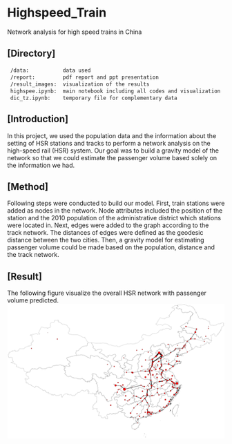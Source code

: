 # Highspeed_Train
Network analysis for high speed trains in China

[Directory]
---------------------
```
 /data:           data used
 /report:         pdf report and ppt presentation
 /result_images:  visualization of the results
 highspee.ipynb:  main notebook including all codes and visualization
 dic_tz.ipynb:    temporary file for complementary data
```

[Introduction]
---------------------
In this project, we used the population data and the information about the setting of HSR stations and tracks to perform a network analysis on the high-speed rail (HSR) system. Our goal was to build a gravity model of the network so that we could estimate the passenger volume based solely on the information we had.

[Method]
---------------------
Following steps were conducted to build our model. First, train stations were added as nodes in the network. Node attributes included the position of the station and the 2010 population of the administrative district which stations were located in. Next, edges were added to the graph according to the track network. The distances of edges were defined as the geodesic distance between the two cities. Then, a gravity model for estimating passenger volume could be made based on the population, distance and the track network.

[Result]
---------------------
The following figure visualize the overall HSR network with passenger volume predicted.
![Alt text](/result_images/modelshp.png?raw=true "Optional Title")

